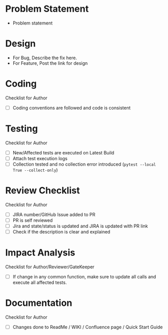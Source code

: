 # Problem Statement
- Problem statement

# Design
-  For Bug, Describe the fix here.
-  For Feature, Post the link for design

# Coding
   Checklist for Author
-  [ ] Coding conventions are followed and code is consistent

# Testing 
  Checklist for Author
-  [ ] New/Affected tests are executed on Latest Build
-  [ ] Attach test execution logs
-  [ ] Collection tested and no collection error introduced (`pytest --local True --collect-only`)

# Review Checklist 
  Checklist for Author
- [ ] JIRA number/GitHub Issue added to PR
- [ ] PR is self reviewed
- [ ] Jira and state/status is updated and JIRA is updated with PR link
- [ ] Check if the description is clear and explained

# Impact Analysis
  Checklist for Author/Reviewer/GateKeeper
-  [ ] If change in any common function, make sure to update all calls and execute all affected tests.

# Documentation
  Checklist for Author
-  [ ] Changes done to ReadMe / WIKI / Confluence page / Quick Start Guide